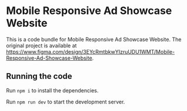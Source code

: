 
  # Mobile Responsive Ad Showcase Website

  This is a code bundle for Mobile Responsive Ad Showcase Website. The original project is available at https://www.figma.com/design/3EYcRmtbkwYIzruUDU1WMT/Mobile-Responsive-Ad-Showcase-Website.

  ## Running the code

  Run `npm i` to install the dependencies.

  Run `npm run dev` to start the development server.
  